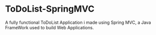 # ToDoList-SpringMVC
A fully functional ToDoList Application i made using Spring MVC, a Java FrameWork used to build Web Applications. 
